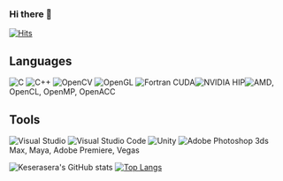 ### Hi there 👋

[![Hits](https://hits.seeyoufarm.com/api/count/incr/badge.svg?url=https%3A%2F%2Fgithub.sec.samsung.net%2FKeserasera&count_bg=%2379C83D&title_bg=%23555555&icon=&icon_color=%23E7E7E7&title=hits&edge_flat=false)](https://hits.seeyoufarm.com)

## Languages
![C](https://img.shields.io/badge/C-A8B9CC.svg?&style=plastic&logo=C&logoColor=white)
![C++](https://img.shields.io/badge/C++-00599C.svg?&style=plastic&logo=C++&logoColor=white)
![OpenCV](https://img.shields.io/badge/OpenCV-5C3EE8.svg?&style=plastic&logo=OpenCV&logoColor=white)
![OpenGL](https://img.shields.io/badge/OpenGL-5586A4.svg?&style=plastic&logo=OpenGL&logoColor=white)
![Fortran](https://img.shields.io/badge/Fortran-734F96.svg?&style=plastic&logo=Fortran&logoColor=white)
CUDA![NVIDIA](https://img.shields.io/badge/NVIDIA-76B900.svg?&style=plastic&logo=NVIDIA&logoColor=white)
HIP![AMD](https://img.shields.io/badge/AMD-ED1C24.svg?&style=plastic&logo=AMD&logoColor=white), OpenCL, OpenMP, OpenACC

## Tools
![Visual Studio](https://img.shields.io/badge/Visual%20Studio-5C2D91.svg?&style=plastic&logo=Visual%20Studio&logoColor=white)
![Visual Studio Code](https://img.shields.io/badge/Visual%20Studio%20Code-007ACC.svg?&style=plastic&logo=Visual%20Studio%20Code&logoColor=white)
![Unity](https://img.shields.io/badge/Unity-FFFFFF.svg?&style=plastic&logo=Unity&logoColor=white)
![Adobe Photoshop](https://img.shields.io/badge/Adobe%20Photoshop-31A8FF.svg?&style=plastic&logo=Adobe%20Photoshop&logoColor=white)
3ds Max, Maya, Adobe Premiere, Vegas



![Keserasera's GitHub stats](https://github-readme-stats.vercel.app/api?username=Keserasera&show_icons=true&theme=radical)
[![Top Langs](https://github-readme-stats.vercel.app/api/top-langs/?username=Keserasera)](https://github.com/anuraghazra/github-readme-stats)








<!--
**Keserasera/Keserasera** is a ✨ _special_ ✨ repository because its `README.md` (this file) appears on your GitHub profile.

Here are some ideas to get you started:

- 🔭 I’m currently working on ...
- 🌱 I’m currently learning ...
- 👯 I’m looking to collaborate on ...
- 🤔 I’m looking for help with ...
- 💬 Ask me about ...
- 📫 How to reach me: ...
- 😄 Pronouns: ...
- ⚡ Fun fact: ...
-->
